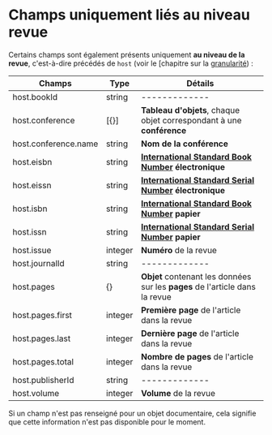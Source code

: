 # Champs uniquement liés au niveau revue

Certains champs sont également présents uniquement **au niveau de la revue**, c'est-à-dire précédés de `host` \(voir le \[chapitre sur la [granularité](doc-object-granularity.md)\) :

| Champs | Type | Détails |
| --- | --- | --- |
| host.bookId | string | ------------- |
| host.conference | \[{}\] | **Tableau d'objets**, chaque objet correspondant à une **conférence** |
| host.conference.name | string | **Nom de la conférence** |
| host.eisbn | string | [**International Standard Book Number**](https://www.isbn-international.org/fr) **électronique** |
| host.eissn | string | [**International Standard Serial Number**](http://www.issn.org/) **électronique** |
| host.isbn | string | [**International Standard Book Number**](https://www.isbn-international.org/fr) **papier** |
| host.issn | string | [**International Standard Serial Number**](http://www.issn.org/) **papier** |
| host.issue | integer | **Numéro** de la revue |
| host.journalId | string | ------------- |
| host.pages | {} | **Objet** contenant les données sur les **pages** de l'article dans la revue |
| host.pages.first | integer | **Première page** de l'article dans la revue |
| host.pages.last | integer | **Dernière page** de l'article dans la revue |
| host.pages.total | integer | **Nombre de pages** de l'article dans la revue |
| host.publisherId | string | ------------- |
| host.volume | integer | **Volume** de la revue |

Si un champ n'est pas renseigné pour un objet documentaire, cela signifie que cette information n'est pas disponible pour le moment.

